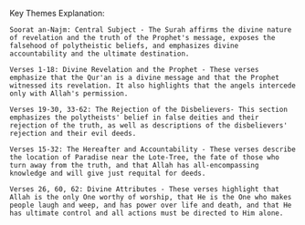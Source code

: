 Key Themes Explanation:

    Soorat an-Najm: Central Subject - The Surah affirms the divine nature of revelation and the truth of the Prophet's message, exposes the falsehood of polytheistic beliefs, and emphasizes divine accountability and the ultimate destination.

    Verses 1-18: Divine Revelation and the Prophet - These verses emphasize that the Qur'an is a divine message and that the Prophet witnessed its revelation. It also highlights that the angels intercede only with Allah's permission.

    Verses 19-30, 33-62: The Rejection of the Disbelievers- This section emphasizes the polytheists' belief in false deities and their rejection of the truth, as well as descriptions of the disbelievers' rejection and their evil deeds.

    Verses 15-32: The Hereafter and Accountability - These verses describe the location of Paradise near the Lote-Tree, the fate of those who turn away from the truth, and that Allah has all-encompassing knowledge and will give just requital for deeds.

    Verses 26, 60, 62: Divine Attributes - These verses highlight that Allah is the only One worthy of worship, that He is the One who makes people laugh and weep, and has power over life and death, and that He has ultimate control and all actions must be directed to Him alone.